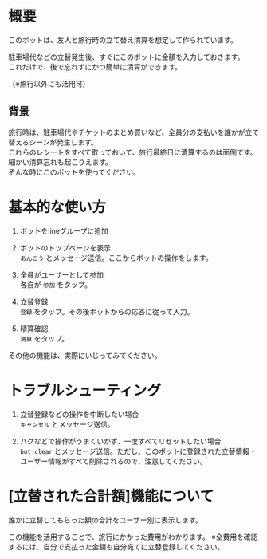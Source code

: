 # 概要

このボットは、友人と旅行時の立て替え清算を想定して作られています。

駐車場代などの立替発生後、すぐにこのボットに金額を入力しておきます。  
これだけで、後で忘れずにかつ簡単に清算ができます。

（※旅行以外にも活用可）

## 背景

旅行時は、駐車場代やチケットのまとめ買いなど、全員分の支払いを誰かが立て替えるシーンが発生します。  
これらのレシートをすべて取っておいて、旅行最終日に清算するのは面倒です。細かい清算忘れも起こりえます。  
そんな時にこのボットを使ってください。

# 基本的な使い方

1. ボットをlineグループに追加

1. ボットのトップページを表示  
`あんこう` とメッセージ送信。ここからボットの操作をします。

1. 全員がユーザーとして参加  
各自が `参加` をタップ。

1. 立替登録  
`登録` をタップ。その後ボットからの応答に従って入力。

1. 精算確認  
`清算` をタップ。

その他の機能は、実際にいじってみてください。

# トラブルシューティング

1. 立替登録などの操作を中断したい場合  
`キャンセル` とメッセージ送信。

1. バグなどで操作がうまくいかず、一度すべてリセットしたい場合  
`bot clear` とメッセージ送信。ただし、このボットに登録された立替情報・ユーザー情報がすべて削除されるので、注意してください。

# [立替された合計額]機能について

誰かに立替してもらった額の合計をユーザー別に表示します。  

この機能を活用することで、旅行にかかった費用がわかります。
※全費用を確認するには、自分で支払った金額も自分宛てに立替登録してください。